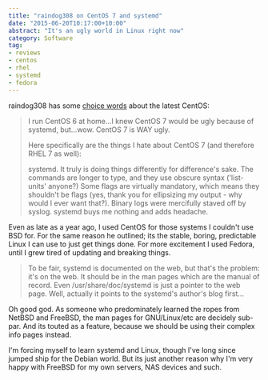 ```yaml
---
title: "raindog308 on CentOS 7 and systemd"
date: "2015-06-20T10:17:00+10:00"
abstract: "It's an ugly world in Linux right now"
category: Software
tag:
- reviews
- centos
- rhel
- systemd
- fedora
---
```

<p>raindog308 has some <a href="https://raindog308.com/centos7/">choice words</a> about the latest CentOS:</p>

<blockquote>
<p>I run CentOS 6 at home...I knew CentOS 7 would be ugly because of systemd, but...wow. CentOS 7 is WAY ugly.</p>

<p>Here specifically are the things I hate about CentOS 7 (and therefore RHEL 7 as well):</p>

<p>systemd. It truly is doing things differently for difference's sake. The commands are longer to type, and they use obscure syntax ('list-units' anyone?) Some flags are virtually mandatory, which means they shouldn't be flags (yes, thank you for ellipsizing my output - why would I ever want that?). Binary logs were mercifully staved off by syslog. systemd buys me nothing and adds headache.</p>
</blockquote>

<p>Even as late as a year ago, I used CentOS for those systems I couldn't use BSD for. For the same reason he outlined; its the stable, boring, predictable Linux I can use to just get things done. For more excitement I used Fedora, until I grew tired of updating and breaking things.</p>

<blockquote>
<p>To be fair, systemd is documented on the web, but that's the problem: it's on the web. It should be in the man pages which are the manual of record. Even /usr/share/doc/systemd is just a pointer to the web page. Well, actually it points to the systemd's author's blog first...</p>
</blockquote>

<p>Oh good god. As someone who predominately learned the ropes from NetBSD and FreeBSD, the man pages for GNU/Linux/etc are decidely sub-par. And its touted as a feature, because we should be using their complex info pages instead.</p>

<p>I'm forcing myself to learn systemd and Linux, though I've long since jumped ship for the Debian world. But its just another reason why I'm very happy with FreeBSD for my own servers, NAS devices and such.</p>

